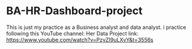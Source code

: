 # BA-HR-Dashboard-project
This is just my practice as a Business analyst and data analyst.
i practice following this YouTube channel: Her Data Project
link: https://www.youtube.com/watch?v=PzyZI9uLXvY&t=3556s
